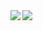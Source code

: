 <a href="https://github.com/anuraghazra/github-readme-stats">
  <img align="left" src="https://github-readme-stats.vercel.app/api?username=nutti&count_private=false&show_icons=true" />
</a>
<a href="https://github.com/anuraghazra/github-readme-stats">
  <img align="left" src="https://github-readme-stats.vercel.app/api/top-langs/?username=nutti&layout=compact" />
</a>

